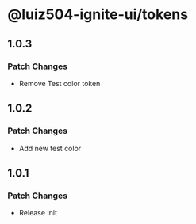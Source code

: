# @luiz504-ignite-ui/tokens

## 1.0.3

### Patch Changes

- Remove Test color token

## 1.0.2

### Patch Changes

- Add new test color

## 1.0.1

### Patch Changes

- Release Init
